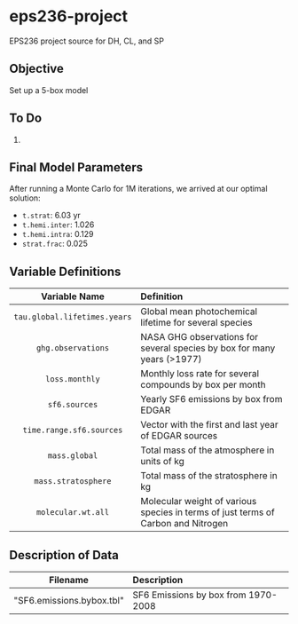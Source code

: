 # eps236-project
EPS236 project source for DH, CL, and SP

## Objective

Set up a 5-box model

## To Do

  1.

## Final Model Parameters

After running a Monte Carlo for 1M iterations, we arrived at our optimal solution:

  * `t.strat`: 6.03 yr
  * `t.hemi.inter`: 1.026
  * `t.hemi.intra`: 0.129
  * `strat.frac`: 0.025

## Variable Definitions

| Variable Name | Definition |
|:-------------:|:-----------|
|`tau.global.lifetimes.years`| Global mean photochemical lifetime for several species|
|`ghg.observations`| NASA GHG observations for several species by box for many years (>1977)|
|`loss.monthly`|Monthly loss rate for several compounds by box per month|
|`sf6.sources`|Yearly SF6 emissions by box from EDGAR|
|`time.range.sf6.sources`|Vector with the first and last year of EDGAR sources |
|`mass.global`|Total mass of the atmosphere in units of kg|
|`mass.stratosphere`|Total mass of the stratosphere in kg|
|`molecular.wt.all`|Molecular weight of various species in terms of just terms of Carbon and Nitrogen|

## Description of Data

| Filename | Description |
|:--------:|:------------|
| "SF6.emissions.bybox.tbl" | SF6 Emissions by box from 1970-2008 |
